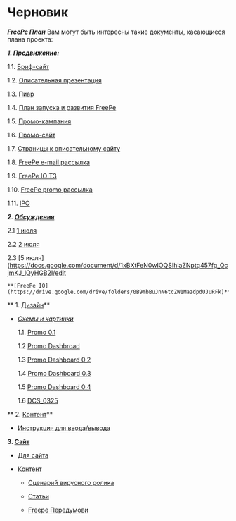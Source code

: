 # Черновик

***[FreePe План](https://docs.google.com/document/d/1_hDmjx08lg2cCoeotdH0_NUG3NBoR0pVrTApEBAYYfM/edit?usp=drive_web)***
Вам могут быть интересны такие документы, касающиеся плана проекта:


***1. [Продвижение:](https://drive.google.com/drive/folders/0B9mbBuJnN6tcU1BSb0FsQ09QS3M)***

   1.1. [Бриф-сайт](https://drive.google.com/drive/folders/0B9mbBuJnN6tcU1BSb0FsQ09QS3M)

   1.2. [Описательная презентация](https://drive.google.com/drive/folders/0B9mbBuJnN6tcU1BSb0FsQ09QS3M)

   1.3. [Пиар](https://docs.google.com/spreadsheets/d/1aL9fZSJ0ozQNsCxrQtZoEE7B2MJLuO0ZhQNQnw0H9V0/edit)

   1.4. [План запуска и развития FreePe](https://docs.google.com/spreadsheets/d/1KFvC2mrwqpSyrADgCuDlWN9wyLC4XjzRVVT-JqdCXOg/edit?usp=drive_web)

   1.5. [Промо-кампания](https://docs.google.com/document/d/1-0VKrlSL1n-wIzEu850kpwqyzyBIlYziqAY7i89cJKU/edit?usp=drive_web)

   1.6. [Промо-сайт](https://docs.google.com/spreadsheets/d/1eqssQkY6am-Kh3MXrvuKYGyh7vxrAWR_c1TO8Y9u3nc/edit?usp=drive_web)

   1.7. [Страницы к описательному сайту](https://docs.google.com/document/d/1AneaBfdaqsETjBvdvsS1UagiDr8iFTeg0EvChDJoF6o/edit?usp=drive_web)

   1.8. [FreePe e-mail рассылка](https://docs.google.com/document/d/1O6Z8nDI6G3FlHrVCb_P_RusaYSaLK-GOaN09V4oi2d0/edit?usp=drive_web)

   1.9. [FreePe IO ТЗ](https://docs.google.com/document/d/1zZZivjemA7UUW0g-g6cY0Bb1k45qtDnHTrDgrRfjZ5s/edit?usp=drive_web)

   1.10. [FreePe promo рассылка](https://docs.google.com/document/d/1eDgm9qVTjiI0gFAKWd50j2zp8mn0tzS9DHJC7oh7HM8/edit?usp=drive_web)

   1.11. [IPO](https://docs.google.com/spreadsheets/d/18kOAe5WlSwp84s3OSRXwh79oElds3t00YhoNiAOjjhQ/edit?usp=drive_web)


***2. [Обсуждения](https://drive.google.com/drive/folders/0B9biSVDYIz5yTmx2bUUwNEt0aEE)***

   2.1 [1 июля](https://docs.google.com/document/d/188RlLa40Hf3cqnhjBV2aSLtCF_DdXen6vW0GS0jAa-E/edit#heading=h.uu8jbs5kxjhl) 

   2.2 [2 июля](https://docs.google.com/document/d/1Dz7qjxjHe6kOZwy2bEKIRoWI4i2If0O1Q8nTd_4jogA/edit)

   2.3 [5 июля](https://docs.google.com/document/d/1xBXtFeN0wIOQSIhiaZNptq457fg_QcjmKJ_lQyHGB2I/edit
   
    **[FreePe IO](https://drive.google.com/drive/folders/0B9mbBuJnN6tcZW1MazdpdUJuRFk)**
 
 ** 1. [Дизайн](https://drive.google.com/drive/folders/0B9mbBuJnN6tcbnZoNjlteHo5cWs)**

 - *[Схемы и картинки](https://drive.google.com/drive/folders/0B9CwmYusE2BsWmFhY2htVkNjYjA)*
     
    1.1. [Promo 0.1](https://drive.google.com/drive/folders/0B9CwmYusE2BsWmFhY2htVkNjYjA)
    
    1.2 [Promo Dashbroad](https://drive.google.com/drive/folders/0B9CwmYusE2BsWmFhY2htVkNjYjA)

    1.3 [Promo Dashboard 0.2](https://drive.google.com/drive/folders/0B9CwmYusE2BsWmFhY2htVkNjYjA) 

    1.4 [Promo Dashboard 0.3](https://drive.google.com/drive/folders/0B9CwmYusE2BsWmFhY2htVkNjYjA)

   1.5 [Promo Dashboard 0.4](https://drive.google.com/drive/folders/0B9CwmYusE2BsWmFhY2htVkNjYjA)

   1.6 [DCS_0325](https://drive.google.com/drive/folders/0B9CwmYusE2BsWmFhY2htVkNjYjA)

** 2. [Контент](https://drive.google.com/drive/folders/0B9mbBuJnN6tcZW1MazdpdUJuRFk)**

  - [Инструкция для ввода/вывода](https://docs.google.com/spreadsheets/d/1b0xJrlCCppIwiLrVvIXOZrEUUT8SlODPo4dw6t0DRK4/edit?usp=drive_web)

  
  **3. [Сайт](https://drive.google.com/drive/folders/0B9mbBuJnN6tcaTlReHF1Mm1kOEE)**
  
   - [Для сайта](https://drive.google.com/drive/folders/0B9mbBuJnN6tcX2tzS1llYWptaEU)
   
   - [Контент](https://drive.google.com/drive/folders/0B9mbBuJnN6tcMS1nMmNBRkV3NDg)

     - [Сценарий вирусного ролика](https://docs.google.com/document/d/1vJKl1VZGFVpzy0ZXCU5FHqbG9mrKVtUnNXMdRRt6lAs/edit?usp=drive_web)
   
     - [Статьи](https://drive.google.com/drive/folders/0B9mbBuJnN6tcT05vS2FBQzNIcWs) 
     - [Freepe Передумови ](https://docs.google.com/document/d/1ntTl5_PAAbp4aCxPbfE1IpwiamuPrZuBk4s7RqkE4uA/edit?usp=drive_web)